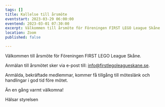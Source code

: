 ```yaml
---
tags: []
title: Kallelse till årsmöte
eventstart: 2023-03-29 06:00:00
eventend: 2023-03-01 07:30:00
excerpt: Välkommen till årsmöte för Föreningen FIRST LEGO League Skåne.
location: Zoom
published: false

---
```

Välkommen till årsmöte för Föreningen FIRST LEGO League Skåne.

Anmälan till årsmötet sker via e-post till: info@firstlegoleagueskane.se.

Anmälda, bekräftade medlemmar, kommer få tillgång till möteslänk och handlingar i god tid före mötet. 

Än en gång varmt välkomna!

Hälsar styrelsen